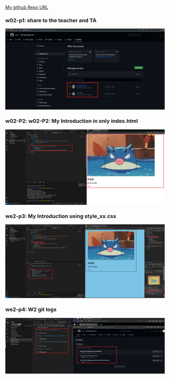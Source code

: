[My github Repo URL](https://github.com/sssn1/1121-sweb-demo-id.git)

### w02-p1: share to the teacher and TA

![](w02-p1.png)

### w02-P2: w02-P2: My Introduction in only index.html

![](w02-p2.png)
### we2-p3: My Introduction using style_xx.css

![](w02-p3.png)
### we2-p4: W2 git logs

![](w02-p4.png)